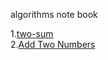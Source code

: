 algorithms note book

1.[two-sum](https://github.com/suoyiman/algorithms/tree/master/leetcode/1.two-sum.md)   
2.[Add Two Numbers](https://github.com/suoyiman/algorithms/blob/master/leetcode/2.%20Add%20Two%20Numbers.md)